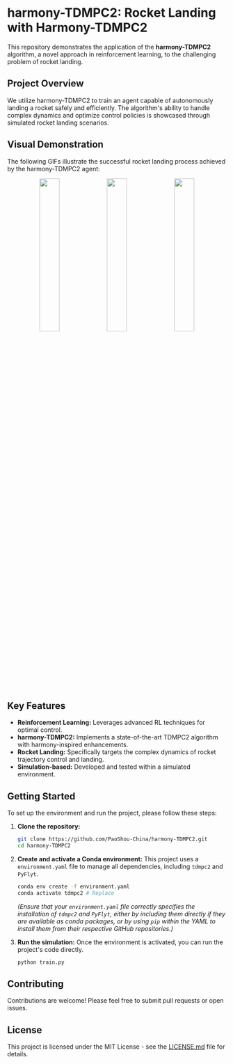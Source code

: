 # harmony-TDMPC2: Rocket Landing with Harmony-TDMPC2

This repository demonstrates the application of the **harmony-TDMPC2** algorithm, a novel approach in reinforcement learning, to the challenging problem of rocket landing.

## Project Overview

We utilize harmony-TDMPC2 to train an agent capable of autonomously landing a rocket safely and efficiently. The algorithm's ability to handle complex dynamics and optimize control policies is showcased through simulated rocket landing scenarios.

## Visual Demonstration

The following GIFs illustrate the successful rocket landing process achieved by the harmony-TDMPC2 agent:

<p align="center">
  <img src="https://github.com/PaoShou-China/harmony-TDMPC2/blob/main/video/1.gif" width="30%"/>
  <img src="https://github.com/PaoShou-China/harmony-TDMPC2/blob/main/video/2.gif" width="30%"/>
  <img src="https://github.com/PaoShou-China/harmony-TDMPC2/blob/main/video/3.gif" width="30%"/>
</p>

## Key Features

*   **Reinforcement Learning:** Leverages advanced RL techniques for optimal control.
*   **harmony-TDMPC2:** Implements a state-of-the-art TDMPC2 algorithm with harmony-inspired enhancements.
*   **Rocket Landing:** Specifically targets the complex dynamics of rocket trajectory control and landing.
*   **Simulation-based:** Developed and tested within a simulated environment.

## Getting Started

To set up the environment and run the project, please follow these steps:

1.  **Clone the repository:**
    ```bash
    git clone https://github.com/PaoShou-China/harmony-TDMPC2.git
    cd harmony-TDMPC2
    ```

2.  **Create and activate a Conda environment:**
    This project uses a `environment.yaml` file to manage all dependencies, including `tdmpc2` and `PyFlyt`.
    ```bash
    conda env create -f environment.yaml
    conda activate tdmpc2 # Replace
    ```
    *(Ensure that your `environment.yaml` file correctly specifies the installation of `tdmpc2` and `PyFlyt`, either by including them directly if they are available as conda packages, or by using `pip` within the YAML to install them from their respective GitHub repositories.)*

3.  **Run the simulation:**
    Once the environment is activated, you can run the project's code directly.
    ```bash
    python train.py
    ```

## Contributing

Contributions are welcome! Please feel free to submit pull requests or open issues.

## License

This project is licensed under the MIT License - see the [LICENSE.md](LICENSE.md) file for details.
